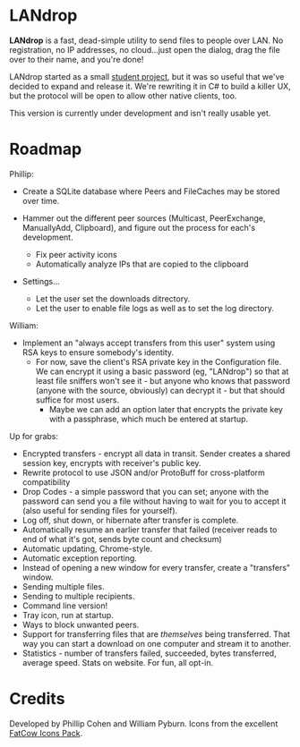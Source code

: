 LANdrop
=======

**LANdrop** is a fast, dead-simple utility to send files to people over LAN. No registration, no IP addresses, no cloud...just open the dialog, drag the file over to their name, and you're done!

LANdrop started as a small [student project](https://www.assembla.com/wiki/show/p2pfiletransfer), but it was so useful that we've decided to expand and release it. We're rewriting it in C# to build a killer UX, but the protocol will be open to allow other native clients, too.

This version is currently under development and isn't really usable yet.



Roadmap
=============

Phillip:

* Create a SQLite database where Peers and FileCaches may be stored over time.
* Hammer out the different peer sources (Multicast, PeerExchange, ManuallyAdd, Clipboard), and figure out the process for each's development.
    * Fix peer activity icons
    * Automatically analyze IPs that are copied to the clipboard

* Settings...
    * Let the user set the downloads ditrectory.
    * Let the user to enable file logs as well as to set the log directory.

William:

* Implement an "always accept transfers from this user" system using RSA keys to ensure somebody's identity.    
    * For now, save the client's RSA private key in the Configuration file. We can encrypt it using a basic password (eg, "LANdrop") so that at least file sniffers won't see it - but anyone who knows that password (anyone with the source, obviously) can decrypt it - but that should suffice for most users.
        * Maybe we can add an option later that encrypts the private key with a passphrase, which much be entered at startup.
    
Up for grabs:

* Encrypted transfers - encrypt all data in transit. Sender creates a shared session key, encrypts with receiver's public key.
* Rewrite protocol to use JSON and/or ProtoBuff for cross-platform compatibility
* Drop Codes - a simple password that you can set; anyone with the password can send you a file without having to wait for you to accept it (also useful for sending files for yourself).
* Log off, shut down, or hibernate after transfer is complete. 
* Automatically resume an earlier transfer that failed (receiver reads to end of what it's got, sends byte count and checksum)
* Automatic updating, Chrome-style.
* Automatic exception reporting.
* Instead of opening a new window for every transfer, create a "transfers" window.
* Sending multiple files.
* Sending to multiple recipients.
* Command line version!
* Tray icon, run at startup.
* Ways to block unwanted peers.
* Support for transferring files that are *themselves* being transferred. That way you can start a download on one computer and stream it to another.
* Statistics - number of transfers failed, succeeded, bytes transferred, average speed. Stats on website. For fun, all opt-in.



Credits
=========

Developed by Phillip Cohen and William Pyburn. Icons from the excellent [FatCow Icons Pack](http://www.fatcow.com/free-icons).

